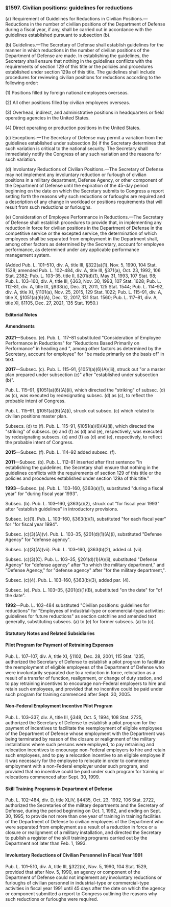 ### §1597. Civilian positions: guidelines for reductions ###

(a) Requirement of Guidelines for Reductions in Civilian Positions.—Reductions in the number of civilian positions of the Department of Defense during a fiscal year, if any, shall be carried out in accordance with the guidelines established pursuant to subsection (b).

(b) Guidelines.—The Secretary of Defense shall establish guidelines for the manner in which reductions in the number of civilian positions of the Department of Defense are made. In establishing the guidelines, the Secretary shall ensure that nothing in the guidelines conflicts with the requirements of section 129 of this title or the policies and procedures established under section 129a of this title. The guidelines shall include procedures for reviewing civilian positions for reductions according to the following order:

(1) Positions filled by foreign national employees overseas.

(2) All other positions filled by civilian employees overseas.

(3) Overhead, indirect, and administrative positions in headquarters or field operating agencies in the United States.

(4) Direct operating or production positions in the United States.

(c) Exceptions.—The Secretary of Defense may permit a variation from the guidelines established under subsection (b) if the Secretary determines that such variation is critical to the national security. The Secretary shall immediately notify the Congress of any such variation and the reasons for such variation.

(d) Involuntary Reductions of Civilian Positions.—The Secretary of Defense may not implement any involuntary reduction or furlough of civilian positions in a military department, Defense Agency, or other component of the Department of Defense until the expiration of the 45-day period beginning on the date on which the Secretary submits to Congress a report setting forth the reasons why such reductions or furloughs are required and a description of any change in workload or positions requirements that will result from such reductions or furloughs.

(e) Consideration of Employee Performance in Reductions.—The Secretary of Defense shall establish procedures to provide that, in implementing any reduction in force for civilian positions in the Department of Defense in the competitive service or the excepted service, the determination of which employees shall be separated from employment in the Department shall, among other factors as determined by the Secretary, account for employee performance, as determined under any applicable performance management system.

(Added Pub. L. 101–510, div. A, title III, §322(a)(1), Nov. 5, 1990, 104 Stat. 1528; amended Pub. L. 102–484, div. A, title III, §371(a), Oct. 23, 1992, 106 Stat. 2382; Pub. L. 103–35, title II, §201(d)(1), May 31, 1993, 107 Stat. 98; Pub. L. 103–160, div. A, title III, §363, Nov. 30, 1993, 107 Stat. 1628; Pub. L. 112–81, div. A, title IX, §933(b), Dec. 31, 2011, 125 Stat. 1544; Pub. L. 114–92, div. A, title XI, §1101(a), Nov. 25, 2015, 129 Stat. 1022; Pub. L. 115–91, div. A, title X, §1051(a)(6)(A), Dec. 12, 2017, 131 Stat. 1560; Pub. L. 117–81, div. A, title XI, §1105, Dec. 27, 2021, 135 Stat. 1950.)

#### **Editorial Notes** ####

#### Amendments ####

**2021**—Subsec. (e). Pub. L. 117–81 substituted "Consideration of Employee Performance in Reductions" for "Reductions Based Primarily on Performance" in heading and ", among other factors as determined by the Secretary, account for employee" for "be made primarily on the basis of" in text.

**2017**—Subsec. (c). Pub. L. 115–91, §1051(a)(6)(A)(iii), struck out "or a master plan prepared under subsection (c)" after "established under subsection (b)".

Pub. L. 115–91, §1051(a)(6)(A)(ii), which directed the "striking" of subsec. (d) as (c), was executed by redesignating subsec. (d) as (c), to reflect the probable intent of Congress.

Pub. L. 115–91, §1051(a)(6)(A)(i), struck out subsec. (c) which related to civilian positions master plan.

Subsecs. (d) to (f). Pub. L. 115–91, §1051(a)(6)(A)(ii), which directed the "striking" of subsecs. (e) and (f) as (d) and (e), respectively, was executed by redesignating subsecs. (e) and (f) as (d) and (e), respectively, to reflect the probable intent of Congress.

**2015**—Subsec. (f). Pub. L. 114–92 added subsec. (f).

**2011**—Subsec. (b). Pub. L. 112–81 inserted after first sentence "In establishing the guidelines, the Secretary shall ensure that nothing in the guidelines conflicts with the requirements of section 129 of this title or the policies and procedures established under section 129a of this title."

**1993**—Subsec. (a). Pub. L. 103–160, §363(a)(1), substituted "during a fiscal year" for "during fiscal year 1993".

Subsec. (b). Pub. L. 103–160, §363(a)(2), struck out "for fiscal year 1993" after "establish guidelines" in introductory provisions.

Subsec. (c)(1). Pub. L. 103–160, §363(b)(1), substituted "for each fiscal year" for "for fiscal year 1994".

Subsec. (c)(3)(A)(v). Pub. L. 103–35, §201(d)(1)(A)(i), substituted "Defense Agency" for "defense agency".

Subsec. (c)(3)(A)(vii). Pub. L. 103–160, §363(b)(2), added cl. (vii).

Subsec. (c)(3)(C). Pub. L. 103–35, §201(d)(1)(A)(ii), substituted "Defense Agency" for "defense agency" after "to which the military department," and "Defense Agency," for "defense agency" after "for the military department,".

Subsec. (c)(4). Pub. L. 103–160, §363(b)(3), added par. (4).

Subsec. (e). Pub. L. 103–35, §201(d)(1)(B), substituted "on the date" for "of the date".

**1992**—Pub. L. 102–484 substituted "Civilian positions: guidelines for reductions" for "Employees of industrial-type or commercial-type activities: guidelines for future reductions" as section catchline and amended text generally, substituting subsecs. (a) to (e) for former subsecs. (a) to (c).

#### **Statutory Notes and Related Subsidiaries** ####

#### Pilot Program for Payment of Retraining Expenses ####

Pub. L. 107–107, div. A, title XI, §1102, Dec. 28, 2001, 115 Stat. 1235, authorized the Secretary of Defense to establish a pilot program to facilitate the reemployment of eligible employees of the Department of Defense who were involuntarily separated due to a reduction in force, relocation as a result of a transfer of function, realignment, or change of duty station, and to pay retraining incentives to encourage non-Federal employers to hire and retain such employees, and provided that no incentive could be paid under such program for training commenced after Sept. 30, 2005.

#### Non-Federal Employment Incentive Pilot Program ####

Pub. L. 103–337, div. A, title III, §348, Oct. 5, 1994, 108 Stat. 2725, authorized the Secretary of Defense to establish a pilot program for the payment of incentives to facilitate the reemployment of eligible employees of the Department of Defense whose employment with the Department was being terminated by reason of the closure or realignment of the military installations where such persons were employed, to pay retraining and relocation incentives to encourage non-Federal employers to hire and retain such employees, and to pay a relocation incentive to an eligible employee if it was necessary for the employee to relocate in order to commence employment with a non-Federal employer under such program, and provided that no incentive could be paid under such program for training or relocations commenced after Sept. 30, 1999.

#### Skill Training Programs in Department of Defense ####

Pub. L. 102–484, div. D, title XLIV, §4435, Oct. 23, 1992, 106 Stat. 2722, authorized the Secretaries of the military departments and the Secretary of Defense, during the period beginning on Oct. 1, 1992, and ending on Sept. 30, 1995, to provide not more than one year of training in training facilities of the Department of Defense to civilian employees of the Department who were separated from employment as a result of a reduction in force or a closure or realignment of a military installation, and directed the Secretary to publish a register of the skill training programs carried out by the Department not later than Feb. 1, 1993.

#### Involuntary Reductions of Civilian Personnel in Fiscal Year 1991 ####

Pub. L. 101–510, div. A, title III, §322(b), Nov. 5, 1990, 104 Stat. 1529, provided that after Nov. 5, 1990, an agency or component of the Department of Defense could not implement any involuntary reductions or furloughs of civilian personnel in industrial-type or commercial-type activities in fiscal year 1991 until 45 days after the date on which the agency or component submitted a report to Congress outlining the reasons why such reductions or furloughs were required.